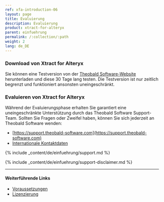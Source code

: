 ```yaml
---
ref: xfa-introduction-06
layout: page
title: Evaluierung
description: Evaluierung
product: xtract-for-alteryx
parent: einfuehrung
permalink: /:collection/:path
weight: 2
lang: de_DE
---
```

### Download von Xtract for Alteryx

Sie können eine Testversion von der [Theobald Software-Website](https://theobald-software.com/en/download-trial/) herunterladen und diese 30 Tage lang testen.
Die Testversion ist nur zeitlich begrenzt und funktioniert ansonsten uneingeschränkt.

### Evaluieren von Xtract for Alteryx
Während der Evaluierungsphase erhalten Sie garantiert eine uneingeschränkte Unterstützung durch das Theobald Software Support-Team.
Sollten Sie Fragen oder Zweifel haben, können Sie sich jederzeit an Theobald Software wenden: <br>
- [https://support.theobald-software.com](https://support.theobald-software.com)
- [Internationale Kontaktdaten](https://theobald-software.com/en/contact/)

<!---
### Support
-->
{% include _content/de/einfuehrung/support.md %}

{% include _content/de/einfuehrung/support-disclaimer.md %}

****
#### Weiterführende Links
- [Voraussetzungen](./systemvoraussetzungen)
- [Lizenzierung](./lizensierung)